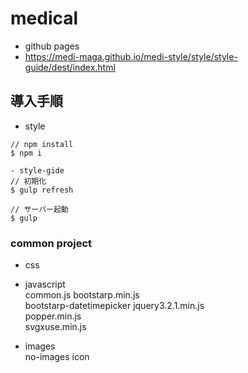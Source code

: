 # medical
 - github pages  
 - https://medi-maga.github.io/medi-style/style/style-guide/dest/index.html

## 導入手順

- style 
```
// npm install
$ npm i

- style-gide 
// 初期化
$ gulp refresh

// サーバー起動
$ gulp
```

### common project
 - css  

 - javascript  
    common.js
    bootstarp.min.js  
    bootstarp-datetimepicker
    jquery3.2.1.min.js  
    popper.min.js  
    svgxuse.min.js  
  
 - images  
    no-images icon  
